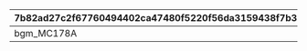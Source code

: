 |7b82ad27c2f67760494402ca47480f5220f56da3159438f7b33c65a7b33ebf15|fe9a55e24caca3e0ad19f6a7cb40314990ea0771bf362beae2120e0699f66840|91a3f56e53d72c7d5daeb4fdb5e671f0af86196f0107048932fac0eae6f1d4d7|11db061639b11af73049c5f5fec65f881a56458921907dfc228277d3b345e4f9|1f573003c59ff8ebabd66ec43abd1ac3103f70f22152d4071840f168e6312c15|38d0d61d27ed88915bf5234b79b3661415da24749825c3f83380d565ffb0b66c|77f346de04273b582c3c025129c517b6828f4ea1492a48acfdb8b9f539032980|0273d5acf639927a4f02c6a1fede25942659f440d9e983973634a9956b758191|a8a349e1c8ad962196569a947ab2eb0c6c47d72a91c2143fc62c4df280ef546a|83824210ddd6079e622c4d513ce6f9f4dd7444d57f37a1035a2c01903f8ccd9f|15a768a273c4942a5d9097647c58becec128c81a42c9d588b27fdc59b3a53f4e|6a46db1028d03640aa73b2a0be899a4aa20e7ed2c8e2fe2f8c5504390be87c96|
| --- | --- | --- | --- | --- | --- | --- | --- | --- | --- | --- | --- |
|bgm_MC178A|2024/08/16 12:00:00|2024/08/20 11:59:59|bgm_MC178B|1|9000004|2024/08/10 21:00:00|2209007|2024/08/21 11:59:59|2209006|2000002|2024/08/26 14:59:59|